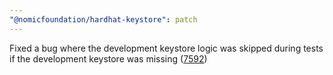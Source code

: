 ```yaml
---
"@nomicfoundation/hardhat-keystore": patch
---
```


Fixed a bug where the development keystore logic was skipped during tests if the development keystore was missing ([7592](https://github.com/NomicFoundation/hardhat/pull/7592))

